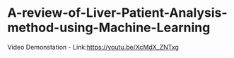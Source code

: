 # A-review-of-Liver-Patient-Analysis-method-using-Machine-Learning

Video Demonstation - Link:https://youtu.be/XcMdX_ZNTxg
